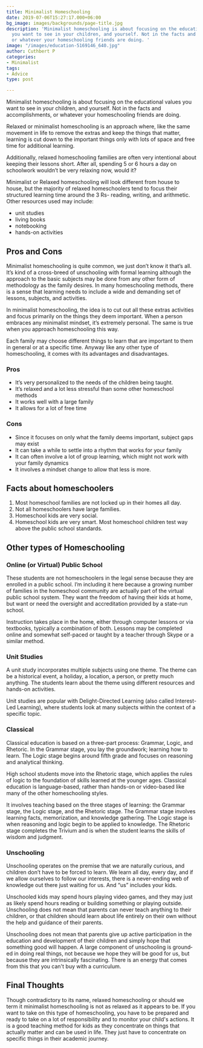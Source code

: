 ```yaml
---
title: Minimalist Homeschooling
date: 2019-07-06T15:27:17.000+06:00
bg_image: images/backgrounds/page-title.jpg
description: 'Minimalist homeschooling is about focusing on the educational values
  you want to see in your children, and yourself. Not in the facts and accomplishments,
  or whatever your homeschooling friends are doing. '
image: "/images/education-5169146_640.jpg"
author: Cuthbert P
categories:
- Minimalist
tags:
- Advice
type: post

---
```

Minimalist homeschooling is about focusing on the educational values you want to see in your children, and yourself. Not in the facts and accomplishments, or whatever your homeschooling friends are doing. 

Relaxed or minimalist homeschooling is an approach where, like the same movement in life to remove the extras and keep the things that matter, learning is cut down to the important things only with lots of space and free time for additional learning.

Additionally, relaxed homeschooling families are often very intentional about keeping their lessons short. After all, spending 5 or 6 hours a day on schoolwork wouldn’t be very relaxing now, would it? 

Minimalist or Relaxed homeschooling will look different from house to house, but the majority of relaxed homeschoolers tend to focus their structured learning time around the 3 Rs- reading, writing, and arithmetic. Other resources used may include:

* unit studies
* living books
* notebooking
* hands-on activities

## Pros and Cons

Minimalist homeschooling is quite common, we just don’t know it that’s all. It’s kind of a cross-breed of unschooling with formal learning although the approach to the basic subjects may be done from any other form of methodology as the family desires. In many homeschooling methods, there is a sense that learning needs to include a wide and demanding set of lessons, subjects, and activities.

In minimalist homeschooling, the idea is to cut out all these extras activities and focus primarily on the things they deem important. When a person embraces any minimalist mindset, it’s extremely personal. The same is true when you approach homeschooling this way. 

Each family may choose different things to learn that are important to them in general or at a specific time. Anyway like any other type of homeschooling, it comes with its advantages and disadvantages.

### Pros

* It’s very personalized to the needs of the children being taught.
* It’s relaxed and a lot less stressful than some other homeschool methods
* It works well with a large family
* It allows for a lot of free time

### Cons

* Since it focuses on only what the family deems important, subject gaps may exist
* It can take a while to settle into a rhythm that works for your family
* It can often involve a lot of group learning, which might not work with your family dynamics
* It involves a mindset change to allow that less is more.

## Facts about homeschoolers

1. Most homeschool families are not locked up in their homes all day.
2. Not all homeschoolers have large families.
3. Homeschool kids are very social.
4. Homeschool kids are very smart. Most homeschool children test way above the public school standards.

## Other types of Homeschooling

### Online (or Virtual) Public School

These students are not homeschoolers in the legal sense because they are enrolled in a public school. I’m including it here because a growing number of families in the homeschool community are actually part of the virtual public school system. They want the freedom of having their kids at home, but want or need the oversight and accreditation provided by a state-run school.

Instruction takes place in the home, either through computer lessons or via textbooks, typically a combination of both. Lessons may be completed online and somewhat self-paced or taught by a teacher through Skype or a similar method.

### Unit Studies

A unit study incorporates multiple subjects using one theme. The theme can be a historical event, a holiday, a location, a person, or pretty much anything. The students learn about the theme using different resources and hands-on activities. 

Unit studies are popular with Delight-Directed Learning (also called Interest-Led Learning), where students look at many subjects within the context of a specific topic.

### Classical

Classical education is based on a three-part process: Grammar, Logic, and Rhetoric. In the Grammar stage, you lay the groundwork; learning how to learn. The Logic stage begins around fifth grade and focuses on reasoning and analytical thinking.

High school students move into the Rhetoric stage, which applies the rules of logic to the foundation of skills learned at the younger ages. Classical education is language-based, rather than hands-on or video-based like many of the other homeschooling styles.

It involves teaching based on the three stages of learning: the Grammar stage, the Logic stage, and the Rhetoric stage. The Grammar stage involves learning facts, memorization, and knowledge gathering. The Logic stage is when reasoning and logic begin to be applied to knowledge. The Rhetoric stage completes the Trivium and is when the student learns the skills of wisdom and judgment.

### Unschooling

Unschooling operates on the premise that we are naturally curious, and children don’t have to be forced to learn. We learn all day, every day, and if we allow ourselves to follow our interests, there is a never-ending web of knowledge out there just waiting for us. And “us” includes your kids.

Unschooled kids may spend hours playing video games, and they may just as likely spend hours reading or building something or playing outside. Unschooling does not mean that parents can never teach anything to their children, or that children should learn about life entirely on their own without the help and guidance of their parents.

Unschool­ing does not mean that parents give up active participation in the education and development of their children and simply hope that something good will happen. A large component of unschooling is ground­ed in doing real things, not because we hope they will be good for us, but because they are intrinsi­cally fascinating. There is an energy that comes from this that you can't buy with a curriculum.

## Final Thoughts

Though contradictory to its name, relaxed homeschooling or should we term it minimalist homeschooling is not as relaxed as it appears to be. If you want to take on this type of homeschooling, you have to be prepared and ready to take on a lot of responsibility and to monitor your child's actions. It is a good teaching method for kids as they concentrate on things that actually matter and can be used in life. They just have to concentrate on specific things in their academic journey.